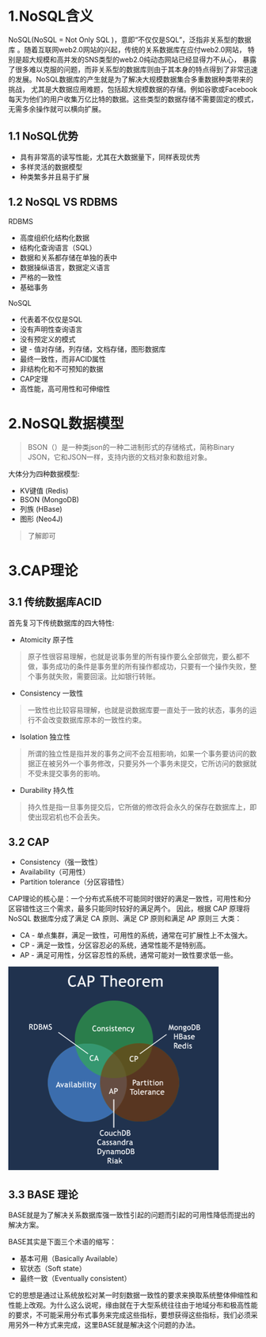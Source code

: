 
# 1.NoSQL含义

NoSQL(NoSQL = Not Only SQL )，意即“不仅仅是SQL”，泛指非关系型的数据库 。随着互联网web2.0网站的兴起，传统的关系数据库在应付web2.0网站，
特别是超大规模和高并发的SNS类型的web2.0纯动态网站已经显得力不从心，
暴露了很多难以克服的问题，而非关系型的数据库则由于其本身的特点得到了非常迅速的发展。NoSQL数据库的产生就是为了解决大规模数据集合多重数据种类带来的挑战，
尤其是大数据应用难题，包括超大规模数据的存储。例如谷歌或Facebook每天为他们的用户收集万亿比特的数据。这些类型的数据存储不需要固定的模式，无需多余操作就可以横向扩展。

## 1.1 NoSQL优势
- 具有非常高的读写性能，尤其在大数据量下，同样表现优秀
- 多样灵活的数据模型
- 种类繁多并且易于扩展

## 1.2 NoSQL VS RDBMS
RDBMS 
- 高度组织化结构化数据 
- 结构化查询语言（SQL） 
- 数据和关系都存储在单独的表中
- 数据操纵语言，数据定义语言 
- 严格的一致性 
- 基础事务 

NoSQL 
- 代表着不仅仅是SQL 
- 没有声明性查询语言 
- 没有预定义的模式 
- 键 - 值对存储，列存储，文档存储，图形数据库 
- 最终一致性，而非ACID属性 
- 非结构化和不可预知的数据 
- CAP定理 
- 高性能，高可用性和可伸缩性 

# 2.NoSQL数据模型
> BSON（）是一种类json的一种二进制形式的存储格式，简称Binary JSON，它和JSON一样，支持内嵌的文档对象和数组对象。

大体分为四种数据模型:
- KV键值 (Redis)
- BSON (MongoDB)
- 列族 (HBase)
- 图形 (Neo4J)

> 了解即可

# 3.CAP理论
## 3.1 传统数据库ACID
首先复习下传统数据库的四大特性:

- Atomicity 原子性 
> 原子性很容易理解，也就是说事务里的所有操作要么全部做完，要么都不做，事务成功的条件是事务里的所有操作都成功，只要有一个操作失败，整个事务就失败，需要回滚。比如银行转账。 

- Consistency 一致性 
> 一致性也比较容易理解，也就是说数据库要一直处于一致的状态，事务的运行不会改变数据库原本的一致性约束。 

- Isolation 独立性 
> 所谓的独立性是指并发的事务之间不会互相影响，如果一个事务要访问的数据正在被另外一个事务修改，只要另外一个事务未提交，它所访问的数据就不受未提交事务的影响。

- Durability 持久性 
> 持久性是指一旦事务提交后，它所做的修改将会永久的保存在数据库上，即使出现宕机也不会丢失。 

## 3.2 CAP
- Consistency（强一致性）
- Availability（可用性）
- Partition tolerance（分区容错性）

CAP理论的核心是：一个分布式系统不可能同时很好的满足一致性，可用性和分区容错性这三个需求，最多只能同时较好的满足两个。 
因此，根据 CAP 原理将 NoSQL 数据库分成了满足 CA 原则、满足 CP 原则和满足 AP 原则三 大类： 
- CA - 单点集群，满足一致性，可用性的系统，通常在可扩展性上不太强大。 
- CP - 满足一致性，分区容忍必的系统，通常性能不是特别高。 
- AP - 满足可用性，分区容忍性的系统，通常可能对一致性要求低一些。


![](https://raw.githubusercontent.com/lujiahao0708/PicRepo/master/blogPic/Redis/Redis%E5%9F%BA%E7%A1%80/%E7%BB%8F%E5%85%B8CAP%E5%9B%BE.png)

## 3.3 BASE 理论
BASE就是为了解决关系数据库强一致性引起的问题而引起的可用性降低而提出的解决方案。 

BASE其实是下面三个术语的缩写： 
- 基本可用（Basically Available） 
- 软状态（Soft state） 
- 最终一致（Eventually consistent） 

它的思想是通过让系统放松对某一时刻数据一致性的要求来换取系统整体伸缩性和性能上改观。为什么这么说呢，缘由就在于大型系统往往由于地域分布和极高性能的要求，不可能采用分布式事务来完成这些指标，要想获得这些指标，我们必须采用另外一种方式来完成，这里BASE就是解决这个问题的办法。



